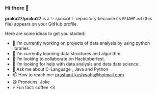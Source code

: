 ### Hi there 👋


**praku27/praku27** is a ✨ _special_ ✨ repository because its `README.md` (this file) appears on your GitHub profile.

Here are some ideas to get you started:

- 🔭 I’m currently working on projects of data analysis by using python libraries.
- 🌱 I’m currently learning data structures and algorithm.
- 👯 I’m looking to collaborate on Hacktoberfest.
- 🤔 I’m looking for help with data analysis and data data science.
- 💬 Ask me about C-Language , Java and Python
- 📫 How to reach me: prashant.kushwaha@hotmail.com
- 😄 Pronouns: Joke
- ⚡ Fun fact: coffee <3

